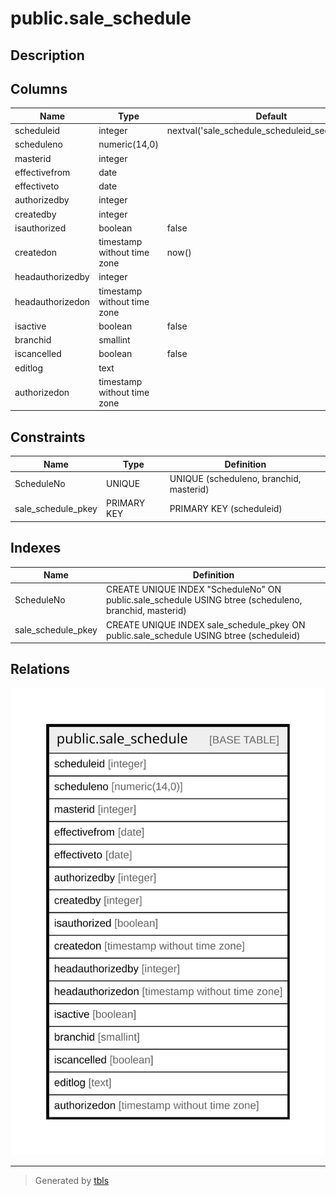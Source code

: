 # public.sale_schedule

## Description

## Columns

| Name | Type | Default | Nullable | Children | Parents | Comment |
| ---- | ---- | ------- | -------- | -------- | ------- | ------- |
| scheduleid | integer | nextval('sale_schedule_scheduleid_seq'::regclass) | false |  |  |  |
| scheduleno | numeric(14,0) |  | true |  |  |  |
| masterid | integer |  | true |  |  |  |
| effectivefrom | date |  | true |  |  |  |
| effectiveto | date |  | true |  |  |  |
| authorizedby | integer |  | true |  |  |  |
| createdby | integer |  | true |  |  |  |
| isauthorized | boolean | false | true |  |  |  |
| createdon | timestamp without time zone | now() | true |  |  |  |
| headauthorizedby | integer |  | true |  |  |  |
| headauthorizedon | timestamp without time zone |  | true |  |  |  |
| isactive | boolean | false | true |  |  |  |
| branchid | smallint |  | true |  |  |  |
| iscancelled | boolean | false | true |  |  |  |
| editlog | text |  | true |  |  |  |
| authorizedon | timestamp without time zone |  | true |  |  |  |

## Constraints

| Name | Type | Definition |
| ---- | ---- | ---------- |
| ScheduleNo | UNIQUE | UNIQUE (scheduleno, branchid, masterid) |
| sale_schedule_pkey | PRIMARY KEY | PRIMARY KEY (scheduleid) |

## Indexes

| Name | Definition |
| ---- | ---------- |
| ScheduleNo | CREATE UNIQUE INDEX "ScheduleNo" ON public.sale_schedule USING btree (scheduleno, branchid, masterid) |
| sale_schedule_pkey | CREATE UNIQUE INDEX sale_schedule_pkey ON public.sale_schedule USING btree (scheduleid) |

## Relations

![er](public.sale_schedule.svg)

---

> Generated by [tbls](https://github.com/k1LoW/tbls)

